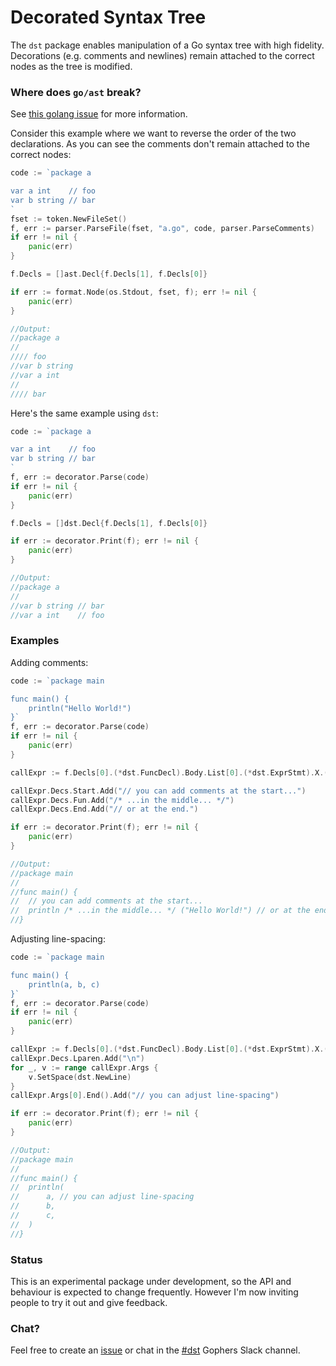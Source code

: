 # Decorated Syntax Tree

The `dst` package enables manipulation of a Go syntax tree with high fidelity. Decorations (e.g. 
comments and newlines) remain attached to the correct nodes as the tree is modified.

### Where does `go/ast` break?

See [this golang issue](https://github.com/golang/go/issues/20744) for more information.

Consider this example where we want to reverse the order of the two declarations. As you can see the 
comments don't remain attached to the correct nodes:

```go
code := `package a

var a int    // foo
var b string // bar
`
fset := token.NewFileSet()
f, err := parser.ParseFile(fset, "a.go", code, parser.ParseComments)
if err != nil {
	panic(err)
}

f.Decls = []ast.Decl{f.Decls[1], f.Decls[0]}

if err := format.Node(os.Stdout, fset, f); err != nil {
	panic(err)
}

//Output:
//package a
//
//// foo
//var b string
//var a int
//
//// bar
```

Here's the same example using `dst`:

```go
code := `package a

var a int    // foo
var b string // bar
`
f, err := decorator.Parse(code)
if err != nil {
	panic(err)
}

f.Decls = []dst.Decl{f.Decls[1], f.Decls[0]}

if err := decorator.Print(f); err != nil {
	panic(err)
}

//Output:
//package a
//
//var b string // bar
//var a int    // foo
```

### Examples

Adding comments:

```go
code := `package main

func main() {
	println("Hello World!")
}`
f, err := decorator.Parse(code)
if err != nil {
	panic(err)
}

callExpr := f.Decls[0].(*dst.FuncDecl).Body.List[0].(*dst.ExprStmt).X.(*dst.CallExpr)

callExpr.Decs.Start.Add("// you can add comments at the start...")
callExpr.Decs.Fun.Add("/* ...in the middle... */")
callExpr.Decs.End.Add("// or at the end.")

if err := decorator.Print(f); err != nil {
	panic(err)
}

//Output:
//package main
//
//func main() {
//	// you can add comments at the start...
//	println /* ...in the middle... */ ("Hello World!") // or at the end.
//}
```

Adjusting line-spacing:

```go
code := `package main

func main() {
	println(a, b, c)
}`
f, err := decorator.Parse(code)
if err != nil {
	panic(err)
}

callExpr := f.Decls[0].(*dst.FuncDecl).Body.List[0].(*dst.ExprStmt).X.(*dst.CallExpr)
callExpr.Decs.Lparen.Add("\n")
for _, v := range callExpr.Args {
	v.SetSpace(dst.NewLine)
}
callExpr.Args[0].End().Add("// you can adjust line-spacing")

if err := decorator.Print(f); err != nil {
	panic(err)
}

//Output:
//package main
//
//func main() {
//	println(
//		a, // you can adjust line-spacing
//		b,
//		c,
//	)
//}
```

### Status

This is an experimental package under development, so the API and behaviour is expected to change 
frequently. However I'm now inviting people to try it out and give feedback. 

### Chat?

Feel free to create an [issue](https://github.com/dave/dst/issues) or chat in the 
[#dst](https://gophers.slack.com/messages/CCVL24MTQ) Gophers Slack channel.
